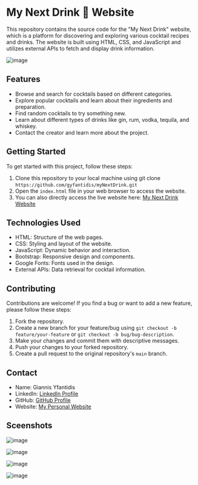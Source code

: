 # My Next Drink 🍹 Website

This repository contains the source code for the "My Next Drink" website, which is a platform for discovering and exploring various cocktail recipes and drinks. 
The website is built using HTML, CSS, and JavaScript and utilizes external APIs to fetch and display drink information.

![image](https://github.com/gyfantidis/myNextDrink/assets/96373640/b7767eb0-b2f7-4cac-8b23-acb7c2b1aa84)


## Features

- Browse and search for cocktails based on different categories.
- Explore popular cocktails and learn about their ingredients and preparation.
- Find random cocktails to try something new.
- Learn about different types of drinks like gin, rum, vodka, tequila, and whiskey.
- Contact the creator and learn more about the project.

## Getting Started

To get started with this project, follow these steps:

1. Clone this repository to your local machine using git clone `https://github.com/gyfantidis/myNextDrink.git`
2. Open the `index.html` file in your web browser to access the website.
3. You can also directly access the live website here: [My Next Drink Website](https://yfantidis.net/mynextdrink/index.html)


## Technologies Used

- HTML: Structure of the web pages.
- CSS: Styling and layout of the website.
- JavaScript: Dynamic behavior and interaction.
- Bootstrap: Responsive design and components.
- Google Fonts: Fonts used in the design.
- External APIs: Data retrieval for cocktail information.

## Contributing

Contributions are welcome! If you find a bug or want to add a new feature, please follow these steps:

1. Fork the repository.
2. Create a new branch for your feature/bug using `git checkout -b feature/your-feature` or `git checkout -b bug/bug-description`.
3. Make your changes and commit them with descriptive messages.
4. Push your changes to your forked repository.
5. Create a pull request to the original repository's `main` branch.

## Contact

- Name: Giannis Yfantidis
- LinkedIn: [LinkedIn Profile](https://www.linkedin.com/in/giannis-yfantidis-517654116/)
- GitHub: [GitHub Profile](https://github.com/gyfantidis)
- Website: [My Personal Website](https://www.yfantidis.net/)

## Sceenshots

![image](https://github.com/gyfantidis/myNextDrink/assets/96373640/1824e83a-4ad0-4f03-bf18-cdf2c2c01fac)

![image](https://github.com/gyfantidis/myNextDrink/assets/96373640/987983ff-1aa9-45fe-9f93-94f6a6367fca)

![image](https://github.com/gyfantidis/myNextDrink/assets/96373640/03125652-3270-43d3-918a-a9cc743ab18e)

![image](https://github.com/gyfantidis/myNextDrink/assets/96373640/e2c63956-a8b1-40b6-9c7f-188703290957)




